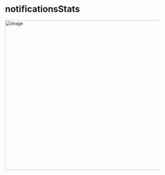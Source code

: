 # notificationsStats


<img width="580" height="486" alt="image" src="https://github.com/user-attachments/assets/5e809eb5-d867-4a05-8d00-ab753c3675a9" />
